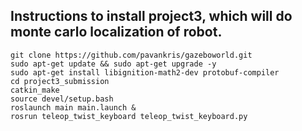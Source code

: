 ## Instructions to install project3, which will do monte carlo localization of robot.
```
git clone https://github.com/pavankris/gazeboworld.git
sudo apt-get update && sudo apt-get upgrade -y
sudo apt-get install libignition-math2-dev protobuf-compiler
cd project3_submission
catkin_make
source devel/setup.bash
roslaunch main main.launch &
rosrun teleop_twist_keyboard teleop_twist_keyboard.py

```

